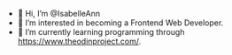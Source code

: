 - 👋 Hi, I’m @IsabelleAnn
- 👀 I’m interested in becoming a Frontend Web Developer.
- 🌱 I’m currently learning programming through https://www.theodinproject.com/.
<!---- 💞️ I’m looking to collaborate on ...
- 📫 How to reach me ...--->

<!---
IsabelleAnn/IsabelleAnn is a ✨ special ✨ repository because its `README.md` (this file) appears on your GitHub profile.
You can click the Preview link to take a look at your changes.
--->
